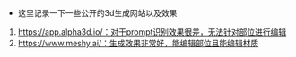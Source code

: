 * 这里记录一下一些公开的3d生成网站以及效果

1. https://app.alpha3d.io/：对于prompt识别效果很差，无法针对部位进行编辑
2. https://www.meshy.ai/：生成效果非常好，能编辑部位且能编辑材质